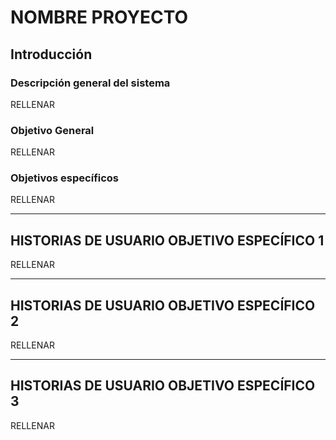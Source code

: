 # NOMBRE PROYECTO


## Introducción

### Descripción general del sistema
RELLENAR

### Objetivo General
RELLENAR

### Objetivos específicos
RELLENAR

---

## HISTORIAS DE USUARIO OBJETIVO ESPECÍFICO 1

RELLENAR

---

## HISTORIAS DE USUARIO OBJETIVO ESPECÍFICO 2

RELLENAR

---

## HISTORIAS DE USUARIO OBJETIVO ESPECÍFICO 3

RELLENAR
